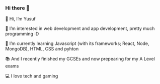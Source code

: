 ### Hi there 👋

👋 Hi, I’m Yusuf 

👀 I’m interested in web development and app development, pretty much programming :D

🌱 I’m currently learning Javascript (with its frameworks; React, Node, MongoDB), HTML, CSS and pyhton

📚 And I recently finished my GCSEs and now prepearing for my A Level exams

💻 I love tech and gaming
